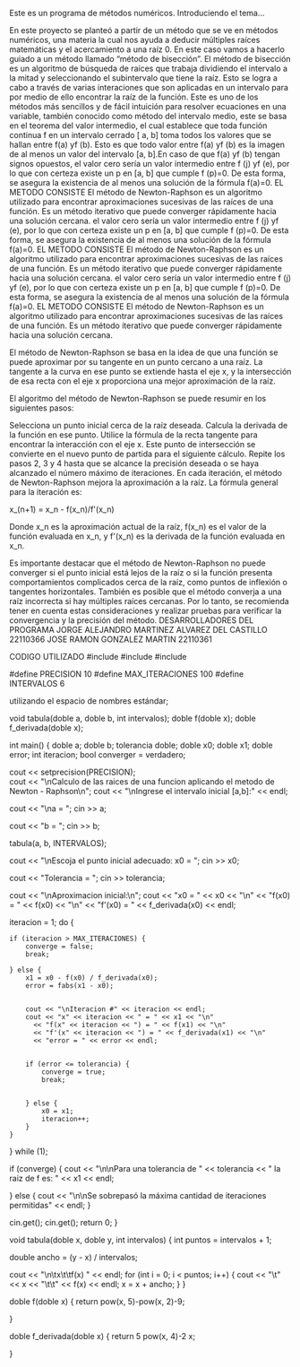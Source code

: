 Este es un programa de métodos numéricos. Introduciendo el tema…

En este proyecto se planteó a partir de un método que se ve en métodos numéricos, una materia la cual nos ayuda a deducir múltiples raíces matemáticas y el acercamiento a una raíz 0. En este caso vamos a hacerlo guiado a un método llamado “método de bisección”. El método de bisección es un algoritmo de búsqueda de raíces que trabaja dividiendo el intervalo a la mitad y seleccionando el subintervalo que tiene la raíz. Esto se logra a cabo a través de varias interaciones que son aplicadas en un intervalo para por medio de ello encontrar la raíz de la función. Este es uno de los métodos más sencillos y de fácil intuición para resolver ecuaciones en una variable, también conocido como método del intervalo medio, este se basa en el teorema del valor intermedio, el cual establece que toda función continua f en un intervalo cerrado [ a, b] toma todos los valores que se hallan entre f(a) yf (b). Esto es que todo valor entre f(a) yf (b) es la imagen de al menos un valor del intervalo [a, b].En caso de que f(a) yf (b) tengan signos opuestos, el valor cero sería un valor intermedio entre f (j) yf (e), por lo que con certeza existe un p en [a, b] que cumple f (p)=0. De esta forma, se asegura la existencia de al menos una solución de la fórmula f(a)=0. EL METODO CONSISTE El método de Newton-Raphson es un algoritmo utilizado para encontrar aproximaciones sucesivas de las raíces de una función. Es un método iterativo que puede converger rápidamente hacia una solución cercana. el valor cero sería un valor intermedio entre f (j) yf (e), por lo que con certeza existe un p en [a, b] que cumple f (p)=0. De esta forma, se asegura la existencia de al menos una solución de la fórmula f(a)=0. EL METODO CONSISTE El método de Newton-Raphson es un algoritmo utilizado para encontrar aproximaciones sucesivas de las raíces de una función. Es un método iterativo que puede converger rápidamente hacia una solución cercana. el valor cero sería un valor intermedio entre f (j) yf (e), por lo que con certeza existe un p en [a, b] que cumple f (p)=0. De esta forma, se asegura la existencia de al menos una solución de la fórmula f(a)=0. EL METODO CONSISTE El método de Newton-Raphson es un algoritmo utilizado para encontrar aproximaciones sucesivas de las raíces de una función. Es un método iterativo que puede converger rápidamente hacia una solución cercana.

El método de Newton-Raphson se basa en la idea de que una función se puede aproximar por su tangente en un punto cercano a una raíz. La tangente a la curva en ese punto se extiende hasta el eje x, y la intersección de esa recta con el eje x proporciona una mejor aproximación de la raíz.

El algoritmo del método de Newton-Raphson se puede resumir en los siguientes pasos:

Selecciona un punto inicial cerca de la raíz deseada. Calcula la derivada de la función en ese punto. Utilice la fórmula de la recta tangente para encontrar la interacción con el eje x. Este punto de intersección se convierte en el nuevo punto de partida para el siguiente cálculo. Repite los pasos 2, 3 y 4 hasta que se alcance la precisión deseada o se haya alcanzado el número máximo de iteraciones. En cada iteración, el método de Newton-Raphson mejora la aproximación a la raíz. La fórmula general para la iteración es:

x_(n+1) = x_n - f(x_n)/f'(x_n)

Donde x_n es la aproximación actual de la raíz, f(x_n) es el valor de la función evaluada en x_n, y f'(x_n) es la derivada de la función evaluada en x_n.

Es importante destacar que el método de Newton-Raphson no puede converger si el punto inicial está lejos de la raíz o si la función presenta comportamientos complicados cerca de la raíz, como puntos de inflexión o tangentes horizontales. También es posible que el método converja a una raíz incorrecta si hay múltiples raíces cercanas. Por lo tanto, se recomienda tener en cuenta estas consideraciones y realizar pruebas para verificar la convergencia y la precisión del método. DESARROLLADORES DEL PROGRAMA JORGE ALEJANDRO MARTINEZ ALVAREZ DEL CASTILLO 22110366 JOSE RAMON GONZALEZ MARTIN 22110361


CODIGO UTILIZADO #include #include #include

#define PRECISION 10 #define MAX_ITERACIONES 100 #define INTERVALOS 6

utilizando el espacio de nombres estándar;

void tabula(doble a, doble b, int intervalos); doble f(doble x); doble f_derivada(doble x);

int main() { doble a; doble b; tolerancia doble; doble x0; doble x1; doble error; int iteracion; bool converger = verdadero;

cout << setprecision(PRECISION);	
cout << "\nCalculo de las raices de una funcion aplicando el metodo de Newton - Raphson\n";
cout << "\nIngrese el intervalo inicial [a,b]:" << endl;


cout << "\na = ";
cin >> a;

cout << "b = ";
cin >> b;


tabula(a, b, INTERVALOS);


cout << "\nEscoja el punto inicial adecuado:   x0 = ";
cin >> x0;


cout << "Tolerancia = ";
cin >> tolerancia;




cout << "\nAproximacion inicial:\n";
cout << "x0 = " << x0 << "\n"
	<< "f(x0) = " << f(x0) << "\n"
	<< "f'(x0) = " << f_derivada(x0) << endl;

iteracion = 1;
do {

	if (iteracion > MAX_ITERACIONES) {
		converge = false;	
		break;
	
	} else {
		x1 = x0 - f(x0) / f_derivada(x0); 
		error = fabs(x1 - x0);	
		
	
		cout << "\nIteracion #" << iteracion << endl;
		cout << "x" << iteracion << " = " << x1 << "\n"
		  << "f(x" << iteracion << ") = " << f(x1) << "\n"
		  << "f'(x" << iteracion << ") = " << f_derivada(x1) << "\n"
		  << "error = " << error << endl;
		
	
		if (error <= tolerancia) { 
			converge = true;
			break;
			
			
		} else {
			x0 = x1;
			iteracion++;
		}
	}

} while (1);


if (converge) {
	cout << "\n\nPara una tolerancia de " << tolerancia << " la raiz de f es: " << x1 << endl;

} else {
	cout << "\n\nSe sobrepasó la máxima cantidad de iteraciones permitidas" << endl;
}

cin.get();
cin.get();
return 0;
}

void tabula(doble x, doble y, int intervalos) { int puntos = intervalos + 1;

double ancho = (y - x) / intervalos;

cout << "\n\tx\t\tf(x) " << endl;
for (int i = 0; i < puntos; i++) {
	cout << "\t" << x << "\t\t" << f(x) << endl;
	x = x + ancho;
}
}

doble f(doble x) { return pow(x, 5)-pow(x, 2)-9;

}

doble f_derivada(doble x) { return 5 pow(x, 4)-2 x;

}
